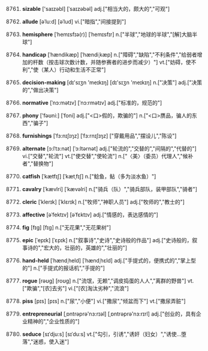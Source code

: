 8761. **sizable**
['saɪzəbl]  [ˈsaɪzəbəl]
adj.["相当大的，颇大的","可观"]  

8762. **allude**
[əˈlu:d]  [əˈlud]
vi.["暗指","间接提到"]  

8763. **hemisphere**
[ˈhemɪsfɪə(r)]  [ˈhemɪsfɪr]
n.["半球","地球的半球","[解]大脑半球"]  

8764. **handicap**
[ˈhændikæp]  [ˈhændiˌkæp]
n.["障碍","缺陷","不利条件","给弱者增加的杆数（按击球次数计数，并随参赛者的进步而减少）"]  vt.["妨碍，使不利","使（某人）行动和生活不正常"]  

8765. **decision-making**
[dɪ'sɪʒn 'meɪkɪŋ]  [dɪ'sɪʒn 'meɪkɪŋ]
n.["决策"]  adj.["决策的","做出决策"]  

8766. **normative**
[ˈnɔ:mətɪv]  [ˈnɔ:rmətɪv]
adj.["标准的，规范的"]  

8767. **phony**
['fəʊni:]  [ˈfoni]
adj.["<口>假的，欺骗的"]  n.["<口>赝品，骗人的东西","骗子"]  

8768. **furnishings**
[ˈfɜ:nɪʃɪŋz]  [ˈfɜ:rnɪʃɪŋz]
["穿戴用品","摆设儿","陈设"]  

8769. **alternate**
[ɔ:lˈtɜ:nət]  [ˈɔ:ltərnət]
adj.["轮流的","交替的","间隔的","代替的"]  vi.["交替","轮流"]  vt.["使交替","使轮流"]  n.["〈美〉（委员）代理人","候补者","替换物"]  

8770. **catfish**
[ˈkætfɪʃ]  [ˈkætˌfɪʃ]
n.["鲶鱼，鲇（多为淡水鱼）"]  

8771. **cavalry**
[ˈkævlri]  [ˈkævəlri]
n.["骑兵（队）","骑兵部队，装甲部队","骑者"]  

8772. **cleric**
[ˈklerɪk]  [ˈklɛrɪk]
n.["牧师","神职人员"]  adj.["牧师的","教士的"]  

8773. **affective**
[əˈfektɪv]  [əˈfɛktɪv]
adj.["情感的，表达感情的"]  

8774. **fig**
[fɪg]  [fɪɡ]
n.["无花果","无花果树"]  

8775. **epic**
[ˈepɪk]  [ˈɛpɪk]
n.["叙事诗","史诗","史诗般的作品"]  adj.["史诗般的，叙事诗的","宏大的，壮丽的，英雄的","壮丽的"]  

8776. **hand-held**
[ˈhændˌheld]  [ˈhændˌhɛld]
adj.["手提式的，便携式的","掌上型的"]  n.["手提式的报话机","手提的"]  

8777. **rogue**
[rəʊg]  [roʊg]
n.["流氓，无赖","调皮捣蛋的人人","离群的野兽"]  vt.["欺骗","[农]去劣"]  vi.["[农]淘汰劣种","流浪"]  

8778. **piss**
[pɪs]  [pɪs]
n.["尿","小便"]  vi.["撒尿","倾盆而下"]  vt.["撒尿弄脏"]  

8779. **entrepreneurial**
[ˌɒntrəprə'nɜ:rɪəl]  [ˌɒntrəprə'nɜ:rɪrl]
adj.["创业的，具有企业精神的","企业性质的"]  

8780. **seduce**
[sɪˈdju:s]  [sɪˈdu:s]
vt.["勾引，引诱","诱奸（妇女）","诱使…堕落","迷惑，使入迷"]  


